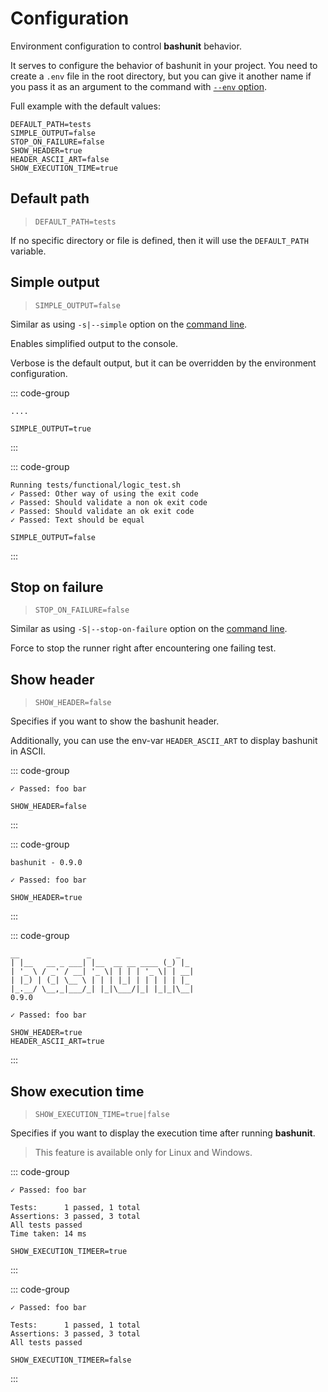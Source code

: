 # Configuration

Environment configuration to control **bashunit** behavior.

It serves to configure the behavior of bashunit in your project. You need to create a `.env` file in the root directory, but you can give it another name if you pass it as an argument to the command with [`--env` option](/command-line#environment).

Full example with the default values:

```.env
DEFAULT_PATH=tests
SIMPLE_OUTPUT=false
STOP_ON_FAILURE=false
SHOW_HEADER=true
HEADER_ASCII_ART=false
SHOW_EXECUTION_TIME=true
```

## Default path

> `DEFAULT_PATH=tests`

If no specific directory or file is defined, then it will use the `DEFAULT_PATH` variable.

## Simple output

> `SIMPLE_OUTPUT=false`

Similar as using `-s|--simple` option on the [command line](/command-line#output).

Enables simplified output to the console.

Verbose is the default output, but it can be overridden by the environment configuration.

::: code-group
```[Output]
....
```
```env [Example]
SIMPLE_OUTPUT=true
```
:::

::: code-group
```[Output]
Running tests/functional/logic_test.sh
✓ Passed: Other way of using the exit code
✓ Passed: Should validate a non ok exit code
✓ Passed: Should validate an ok exit code
✓ Passed: Text should be equal
```
```env [Example]
SIMPLE_OUTPUT=false
```
:::
## Stop on failure

> `STOP_ON_FAILURE=false`

Similar as using `-S|--stop-on-failure` option on the [command line](/command-line#stop-on-failure).

Force to stop the runner right after encountering one failing test.

## Show header

> `SHOW_HEADER=false`

Specifies if you want to show the bashunit header.

Additionally, you can use the env-var `HEADER_ASCII_ART` to display bashunit in ASCII.

::: code-group
```[Output without header]
✓ Passed: foo bar
```
```env [.env]
SHOW_HEADER=false
```
:::

::: code-group
```[Output with plain header]
bashunit - 0.9.0

✓ Passed: foo bar
```
```env [.env]
SHOW_HEADER=true
```
:::

::: code-group
```[Output with ASCII header]
__               _                   _
| |__   __ _ ___| |__  __ __ ____ (_) |_
| '_ \ / _' / __| '_ \| | | | '_ \| | __|
| |_) | (_| \__ \ | | | |_| | | | | | |_
|_.__/ \__,_|___/_| |_|\___/|_| |_|_|\__|
0.9.0

✓ Passed: foo bar
```
```env [.env]
SHOW_HEADER=true
HEADER_ASCII_ART=true
```
:::

## Show execution time

> `SHOW_EXECUTION_TIME=true|false`

Specifies if you want to display the execution time after running **bashunit**.

> This feature is available only for Linux and Windows.

::: code-group
```[Output with execution time]
✓ Passed: foo bar

Tests:      1 passed, 1 total
Assertions: 3 passed, 3 total
All tests passed
Time taken: 14 ms
```
```env [.env]
SHOW_EXECUTION_TIMEER=true
```
:::

::: code-group
```[Output without execution time]
✓ Passed: foo bar

Tests:      1 passed, 1 total
Assertions: 3 passed, 3 total
All tests passed
```
```env [.env]
SHOW_EXECUTION_TIMEER=false
```
:::
